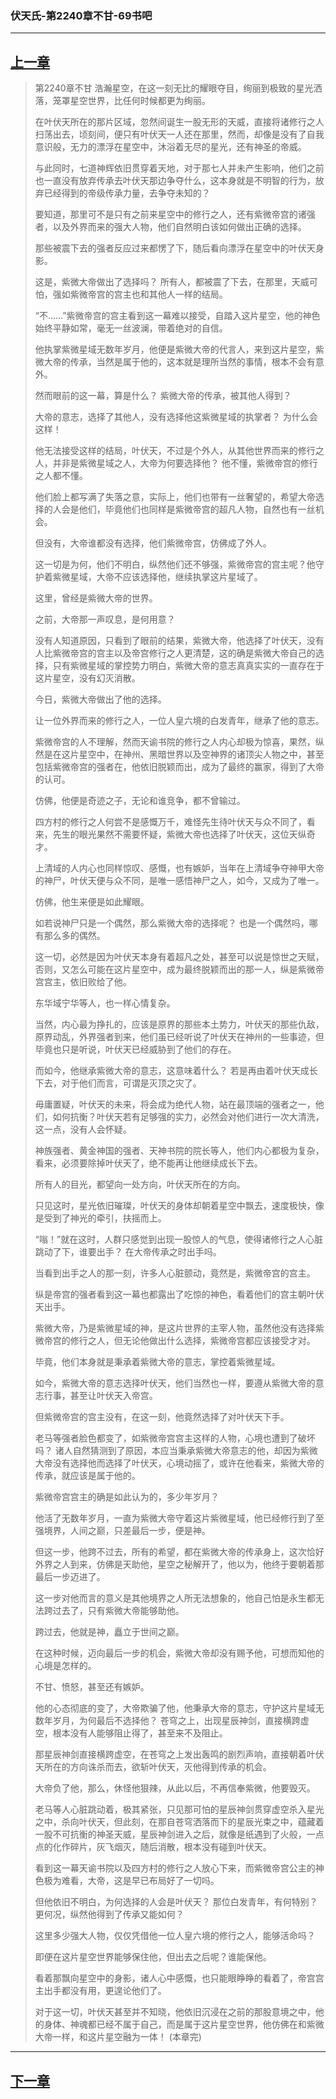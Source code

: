 ### 伏天氏-第2240章不甘-69书吧

--------
[上一章](./c4b29d1bf05299da020369688e0a2e2f.md)
--------


>
>
>
>第2240章不甘
>浩瀚星空，在这一刻无比的耀眼夺目，绚丽到极致的星光洒落，笼罩星空世界，比任何时候都更为绚丽。
>
>在叶伏天所在的那片区域，忽然间诞生一股无形的天威，直接将诸修行之人扫荡出去，顷刻间，便只有叶伏天一人还在那里，然而，却像是没有了自我意识般，无力的漂浮在星空中，沐浴着无尽的星光，还有神圣的帝威。
>
>与此同时，七道神辉依旧贯穿着天地，对于那七人并未产生影响，他们之前也一直没有放弃传承去叶伏天那边争夺什么，这本身就是不明智的行为，放弃已经得到的帝级传承力量，去争夺未知的？
>
>要知道，那里可不是只有之前来星空中的修行之人，还有紫微帝宫的诸强者，以及外界而来的强大人物，他们自然明白该如何做出正确的选择。
>
>那些被震下去的强者反应过来都愣了下，随后看向漂浮在星空中的叶伏天身影。
>
>这是，紫微大帝做出了选择吗？
>所有人，都被震了下去，在那里，天威可怕，强如紫微帝宫的宫主也和其他人一样的结局。
>
>“不……”紫微帝宫的宫主看到这一幕难以接受，自踏入这片星空，他的神色始终平静如常，毫无一丝波澜，带着绝对的自信。
>
>他执掌紫微星域无数年岁月，他便是紫微大帝的代言人，来到这片星空，紫微大帝的传承，当然是属于他的，这本就是理所当然的事情，根本不会有意外。
>
>然而眼前的这一幕，算是什么？
>紫微大帝的传承，被其他人得到？
>
>大帝的意志，选择了其他人，没有选择他这紫微星域的执掌者？
>为什么会这样！
>
>他无法接受这样的结局，叶伏天，不过是个外人，从其他世界而来的修行之人，并非是紫微星域之人，大帝为何要选择他？
>他不懂，紫微帝宫的修行之人都不懂。
>
>他们脸上都写满了失落之意，实际上，他们也带有一丝奢望的，希望大帝选择的人会是他们，毕竟他们也同样是紫微帝宫的超凡人物，自然也有一丝机会。
>
>但没有，大帝谁都没有选择，他们紫微帝宫，仿佛成了外人。
>
>这一切是为何，他们不明白，纵然他们还不够强，紫微帝宫的宫主呢？他守护着紫微星域，大帝不应该选择他，继续执掌这片星域了。
>
>这里，曾经是紫微大帝的世界。
>
>之前，大帝那一声叹息，是何用意？
>
>没有人知道原因，只看到了眼前的结果，紫微大帝，他选择了叶伏天，没有人比紫微帝宫的宫主以及帝宫修行之人更清楚，这的确是紫微大帝自己的选择，只有紫微星域的掌控势力明白，紫微大帝的意志真真实实的一直存在于这片星空，没有幻灭消散。
>
>今日，紫微大帝做出了他的选择。
>
>让一位外界而来的修行之人，一位人皇六境的白发青年，继承了他的意志。
>
>紫微帝宫的人不理解，然而天谕书院的修行之人内心却极为惊喜，果然，纵然是在这片星空中，在神州、黑暗世界以及空神界的诸顶尖人物之中，甚至包括紫微帝宫的强者在，他依旧脱颖而出，成为了最终的赢家，得到了大帝的认可。
>
>仿佛，他便是奇迹之子，无论和谁竞争，都不曾输过。
>
>四方村的修行之人何尝不是感慨万千，难怪先生待叶伏天与众不同了，看来，先生的眼光果然不需要怀疑，紫微大帝也选择了叶伏天，这位天纵奇才。
>
>上清域的人内心也同样惊叹、感慨，也有嫉妒，当年在上清域争夺神甲大帝的神尸，叶伏天便与众不同，是唯一感悟神尸之人，如今，又成为了唯一。
>
>仿佛，他生来便是如此耀眼。
>
>如若说神尸只是一个偶然，那么紫微大帝的选择呢？
>也是一个偶然吗，哪有那么多的偶然。
>
>这一切，必然是因为叶伏天本身有着超凡之处，甚至可以说是惊世之天赋，否则，又怎么可能在这片星空中，成为最终脱颖而出的那一人，纵是紫微帝宫宫主，依旧败给了他。
>
>东华域宁华等人，也一样心情复杂。
>
>当然，内心最为挣扎的，应该是原界的那些本土势力，叶伏天的那些仇敌，原界动乱，外界强者到来，他们虽已经听说了叶伏天在神州的一些事迹，但毕竟也只是听说，叶伏天已经威胁到了他们的存在。
>
>而如今，他继承紫微大帝的意志，这意味着什么？
>若是再由着叶伏天成长下去，对于他们而言，可谓是灭顶之灾了。
>
>毋庸置疑，叶伏天的未来，将会成为绝代人物，站在最顶端的强者之一，他们，如何抗衡？叶伏天若有足够强的实力，必然会对他们进行一次大清洗，这一点，没有人会怀疑。
>
>神族强者、黄金神国的强者、天神书院的院长等人，他们内心都极为复杂，看来，必须要除掉叶伏天了，绝不能再让他继续成长下去。
>
>所有人的目光，都望向一处方向，叶伏天所在的方向。
>
>只见这时，星光依旧璀璨，叶伏天的身体却朝着星空中飘去，速度极快，像是受到了神光的牵引，扶摇而上。
>
>“嗡！”就在这时，人群只感觉到出现一股惊人的气息，使得诸修行之人心脏跳动了下，谁要出手？
>在大帝传承之时出手吗。
>
>当看到出手之人的那一刻，许多人心脏颤动，竟然是，紫微帝宫的宫主。
>
>纵是帝宫的强者看到这一幕也都露出了吃惊的神色，看着他们的宫主朝叶伏天出手。
>
>紫微大帝，乃是紫微星域的神，是这片世界的主宰人物，虽然他没有选择紫微帝宫的修行之人，但无论他做出什么选择，紫微帝宫都应该接受才对。
>
>毕竟，他们本身就是秉承着紫微大帝的意志，掌控着紫微星域。
>
>如今，紫微大帝的意志选择叶伏天，他们当然也一样，要遵从紫微大帝的意志行事，甚至让叶伏天入帝宫。
>
>但紫微帝宫的宫主没有，在这一刻，他竟然选择了对叶伏天下手。
>
>老马等强者脸色都变了，如紫微帝宫宫主这样的人物，心境也遭到了破坏吗？
>诸人自然猜测到了原因，本应当秉承紫微大帝意志的他，却因为紫微大帝没有选择他而选择了叶伏天，心境动摇了，或许在他看来，紫微大帝的传承，就应该是属于他的。
>
>紫微帝宫宫主的确是如此认为的，多少年岁月？
>
>他活了无数年岁月，一直为紫微大帝守着这片紫微星域，他已经修行到了至强境界，人间之巅，只差最后一步，便是神。
>
>但这一步，他跨不过去，所有的希望，都在紫微大帝的传承身上，这次恰好外界之人到来，仿佛是天助他，星空之秘解开了，他以为，他终于要朝着那最后一步迈进了。
>
>这一步对他而言的意义是其他境界之人所无法想象的，他自己怕是永生都无法跨过去了，只有紫微大帝能够助他。
>
>跨过去，他就是神，矗立于世间之巅。
>
>在这种时候，迈向最后一步的机会，紫微大帝却没有赐予他，可想而知他的心境是怎样的。
>
>不甘、愤怒，甚至还有嫉妒。
>
>他的心态彻底的变了，大帝欺骗了他，他秉承大帝的意志，守护这片星域无数年岁月，为何最后不选择他？
>苍穹之上，出现星辰神剑，直接横跨虚空，根本没有人能够阻止得了，甚至来不及阻止。
>
>那星辰神剑直接横跨虚空，在苍穹之上发出轰鸣的剧烈声响，直接朝着叶伏天所在的方向诛杀而去，欲斩叶伏天，灭他得到传承的机会。
>
>大帝负了他，那么，休怪他狠辣，从此以后，不再信奉紫微，他要毁灭。
>
>老马等人心脏跳动着，极其紧张，只见那可怕的星辰神剑贯穿虚空杀入星光之中，杀向叶伏天，但此刻，在那自苍穹洒落而下的星辰光束之中，蕴藏着一股不可抗衡的神圣天威，星辰神剑进入之后，就像是纸遇到了火般，一点点的化作碎片，灰飞烟灭，随后消散，根本没有碰到叶伏天。
>
>看到这一幕天谕书院以及四方村的修行之人放心下来，而紫微帝宫公主的神色极为难看，大帝，这是早已布局好了一切吗。
>
>但他依旧不明白，为何选择的人会是叶伏天？
>那位白发青年，有何特别？
>更何况，纵然他得到了传承又能如何？
>
>这里多少强大人物，仅仅凭借他一位人皇六境的修行之人，能够活命吗？
>
>即便在这片星空世界能够保住他，但出去之后呢？谁能保他。
>
>看着那飘向星空中的身影，诸人心中感慨，也只能眼睁睁的看着了，帝宫宫主出手都没有用，更遑论他们了。
>
>对于这一切，叶伏天甚至并不知晓，他依旧沉浸在之前的那股意境之中，他的身体、神魂都已经不属于自己，而是属于这片星空世界，他仿佛在和紫微大帝一样，和这片星空融为一体！
>(本章完)
>
>

--------
[下一章](./83ac223e638b367e103df4898bde563e.md)
--------
